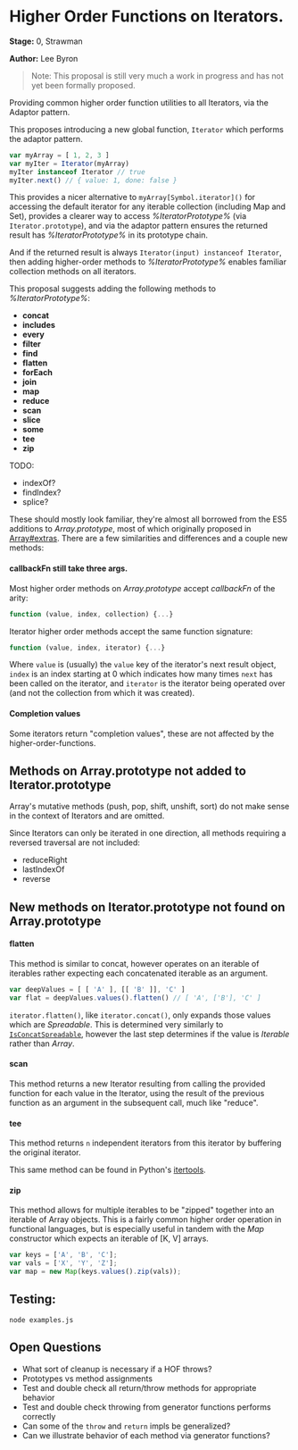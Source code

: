 # Higher Order Functions on Iterators.

**Stage:** 0, Strawman

**Author:** Lee Byron

> Note: This proposal is still very much a work in progress and has not yet been
formally proposed.

Providing common higher order function utilities to all Iterators, via the
Adaptor pattern.

This proposes introducing a new global function, `Iterator` which performs the
adaptor pattern.

```js
var myArray = [ 1, 2, 3 ]
var myIter = Iterator(myArray)
myIter instanceof Iterator // true
myIter.next() // { value: 1, done: false }
```

This provides a nicer alternative to `myArray[Symbol.iterator]()` for accessing
the default iterator for any iterable collection (including Map and Set),
provides a clearer way to access *%IteratorPrototype%* (via `Iterator.prototype`), and via the adaptor
pattern ensures the returned result has *%IteratorPrototype%* in its prototype
chain.

And if the returned result is always `Iterator(input) instanceof Iterator`, then
adding higher-order methods to *%IteratorPrototype%* enables familiar collection
methods on all iterators.

This proposal suggests adding the following methods to *%IteratorPrototype%*:

 * **concat**
 * **includes**
 * **every**
 * **filter**
 * **find**
 * **flatten**
 * **forEach**
 * **join**
 * **map**
 * **reduce**
 * **scan**
 * **slice**
 * **some**
 * **tee**
 * **zip**

TODO:

 * indexOf?
 * findIndex?
 * splice?


These should mostly look familiar, they're almost all borrowed from the ES5
additions to *Array.prototype*, most of which originally proposed in [Array#extras](https://blogs.msdn.microsoft.com/ie/2010/12/13/ecmascript-5-part-2-array-extras/).
There are a few similarities and differences and a couple new methods:


#### callbackFn still take three args.

Most higher order methods on *Array.prototype* accept *callbackFn* of the arity:

```js
function (value, index, collection) {...}
```

Iterator higher order methods accept the same function signature:

```js
function (value, index, iterator) {...}
```

Where `value` is (usually) the `value` key of the iterator's next result object,
`index` is an index starting at 0 which indicates how many times `next` has been
called on the iterator, and `iterator` is the iterator being operated over (and
not the collection from which it was created).


#### Completion values

Some iterators return "completion values", these are not affected by the
higher-order-functions.


## Methods on Array.prototype not added to Iterator.prototype

Array's mutative methods (push, pop, shift, unshift, sort) do not make sense in
the context of Iterators and are omitted.

Since Iterators can only be iterated in one direction, all methods requiring
a reversed traversal are not included:

 * reduceRight
 * lastIndexOf
 * reverse


## New methods on Iterator.prototype not found on Array.prototype

#### flatten

This method is similar to concat, however operates on an iterable of iterables
rather expecting each concatenated iterable as an argument.

```js
var deepValues = [ [ 'A' ], [[ 'B' ]], 'C' ]
var flat = deepValues.values().flatten() // [ 'A', ['B'], 'C' ]
```

`iterator.flatten()`, like `iterator.concat()`, only expands those values which
are *Spreadable*. This is determined very similarly to [`IsConcatSpreadable`](https://tc39.github.io/ecma262/#sec-isconcatspreadable), however the last step determines if the value is *Iterable*
rather than *Array*.

#### scan

This method returns a new Iterator resulting from calling the provided function
for each value in the Iterator, using the result of the previous function as an
argument in the subsequent call, much like "reduce".

#### tee

This method returns `n` independent iterators from this iterator by buffering
the original iterator.

This same method can be found in Python's [itertools](https://docs.python.org/2/library/itertools.html#itertools.tee).

#### zip

This method allows for multiple iterables to be "zipped" together into an
iterable of Array objects. This is a fairly common higher order operation in
functional languages, but is especially useful in tandem with the *Map*
constructor which expects an iterable of [K, V] arrays.

```js
var keys = ['A', 'B', 'C'];
var vals = ['X', 'Y', 'Z'];
var map = new Map(keys.values().zip(vals));
```


## Testing:

```
node examples.js
```


## Open Questions

 * What sort of cleanup is necessary if a HOF throws?
 * Prototypes vs method assignments
 * Test and double check all return/throw methods for appropriate behavior
 * Test and double check throwing from generator functions performs correctly
 * Can some of the `throw` and `return` impls be generalized?
 * Can we illustrate behavior of each method via generator functions?
